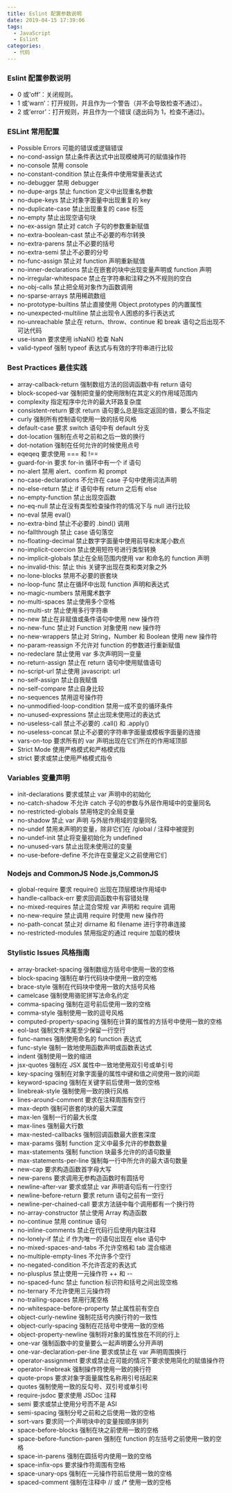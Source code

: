 ```yaml
---
title: Eslint 配置参数说明
date: 2019-04-15 17:39:06
tags:
  - JavaScript
  - Eslint
categories:
  - 代码
---
```


### Eslint 配置参数说明

- 0 或’off’：关闭规则。
- 1 或’warn’：打开规则，并且作为一个警告（并不会导致检查不通过）。
- 2 或’error’：打开规则，并且作为一个错误 (退出码为 1，检查不通过)。

### ESLint 常用配置

- Possible Errors 可能的错误或逻辑错误
- no-cond-assign 禁止条件表达式中出现模棱两可的赋值操作符
- no-console 禁用 console
- no-constant-condition 禁止在条件中使用常量表达式
- no-debugger 禁用 debugger
- no-dupe-args 禁止 function 定义中出现重名参数
- no-dupe-keys 禁止对象字面量中出现重复的 key
- no-duplicate-case 禁止出现重复的 case 标签
- no-empty 禁止出现空语句块
- no-ex-assign 禁止对 catch 子句的参数重新赋值
- no-extra-boolean-cast 禁止不必要的布尔转换
- no-extra-parens 禁止不必要的括号
- no-extra-semi 禁止不必要的分号
- no-func-assign 禁止对 function 声明重新赋值
- no-inner-declarations 禁止在嵌套的块中出现变量声明或 function 声明
- no-irregular-whitespace 禁止在字符串和注释之外不规则的空白
- no-obj-calls 禁止把全局对象作为函数调用
- no-sparse-arrays 禁用稀疏数组
- no-prototype-builtins 禁止直接使用 Object.prototypes 的内置属性
- no-unexpected-multiline 禁止出现令人困惑的多行表达式
- no-unreachable 禁止在 return、throw、continue 和 break 语句之后出现不可达代码
- use-isnan 要求使用 isNaN() 检查 NaN
- valid-typeof 强制 typeof 表达式与有效的字符串进行比较

### Best Practices 最佳实践

- array-callback-return 强制数组方法的回调函数中有 return 语句
- block-scoped-var 强制把变量的使用限制在其定义的作用域范围内
- complexity 指定程序中允许的最大环路复杂度
- consistent-return 要求 return 语句要么总是指定返回的值，要么不指定
- curly 强制所有控制语句使用一致的括号风格
- default-case 要求 switch 语句中有 default 分支
- dot-location 强制在点号之前和之后一致的换行
- dot-notation 强制在任何允许的时候使用点号
- eqeqeq 要求使用 === 和 !==
- guard-for-in 要求 for-in 循环中有一个 if 语句
- no-alert 禁用 alert、confirm 和 prompt
- no-case-declarations 不允许在 case 子句中使用词法声明
- no-else-return 禁止 if 语句中有 return 之后有 else
- no-empty-function 禁止出现空函数
- no-eq-null 禁止在没有类型检查操作符的情况下与 null 进行比较
- no-eval 禁用 eval()
- no-extra-bind 禁止不必要的 .bind() 调用
- no-fallthrough 禁止 case 语句落空
- no-floating-decimal 禁止数字字面量中使用前导和末尾小数点
- no-implicit-coercion 禁止使用短符号进行类型转换
- no-implicit-globals 禁止在全局范围内使用 var 和命名的 function 声明
- no-invalid-this: 禁止 this 关键字出现在类和类对象之外
- no-lone-blocks 禁用不必要的嵌套块
- no-loop-func 禁止在循环中出现 function 声明和表达式
- no-magic-numbers 禁用魔术数字
- no-multi-spaces 禁止使用多个空格
- no-multi-str 禁止使用多行字符串
- no-new 禁止在非赋值或条件语句中使用 new 操作符
- no-new-func 禁止对 Function 对象使用 new 操作符
- no-new-wrappers 禁止对 String，Number 和 Boolean 使用 new 操作符
- no-param-reassign 不允许对 function 的参数进行重新赋值
- no-redeclare 禁止使用 var 多次声明同一变量
- no-return-assign 禁止在 return 语句中使用赋值语句
- no-script-url 禁止使用 javascript: url
- no-self-assign 禁止自我赋值
- no-self-compare 禁止自身比较
- no-sequences 禁用逗号操作符
- no-unmodified-loop-condition 禁用一成不变的循环条件
- no-unused-expressions 禁止出现未使用过的表达式
- no-useless-call 禁止不必要的 .call() 和 .apply()
- no-useless-concat 禁止不必要的字符串字面量或模板字面量的连接
- vars-on-top 要求所有的 var 声明出现在它们所在的作用域顶部
- Strict Mode 使用严格模式和严格模式指
- strict 要求或禁止使用严格模式指令

### Variables 变量声明

- init-declarations 要求或禁止 var 声明中的初始化
- no-catch-shadow 不允许 catch 子句的参数与外层作用域中的变量同名
- no-restricted-globals 禁用特定的全局变量
- no-shadow 禁止 var 声明 与外层作用域的变量同名
- no-undef 禁用未声明的变量，除非它们在 /global / 注释中被提到
- no-undef-init 禁止将变量初始化为 undefined
- no-unused-vars 禁止出现未使用过的变量
- no-use-before-define 不允许在变量定义之前使用它们

### Nodejs and CommonJS Node.js,CommonJS

- global-require 要求 require() 出现在顶层模块作用域中
- handle-callback-err 要求回调函数中有容错处理
- no-mixed-requires 禁止混合常规 var 声明和 require 调用
- no-new-require 禁止调用 require 时使用 new 操作符
- no-path-concat 禁止对 dirname 和 filename 进行字符串连接
- no-restricted-modules 禁用指定的通过 require 加载的模块

### Stylistic Issues 风格指南

- array-bracket-spacing 强制数组方括号中使用一致的空格
- block-spacing 强制在单行代码块中使用一致的空格
- brace-style 强制在代码块中使用一致的大括号风格
- camelcase 强制使用骆驼拼写法命名约定
- comma-spacing 强制在逗号前后使用一致的空格
- comma-style 强制使用一致的逗号风格
- computed-property-spacing 强制在计算的属性的方括号中使用一致的空格
- eol-last 强制文件末尾至少保留一行空行
- func-names 强制使用命名的 function 表达式
- func-style 强制一致地使用函数声明或函数表达式
- indent 强制使用一致的缩进
- jsx-quotes 强制在 JSX 属性中一致地使用双引号或单引号
- key-spacing 强制在对象字面量的属性中键和值之间使用一致的间距
- keyword-spacing 强制在关键字前后使用一致的空格
- linebreak-style 强制使用一致的换行风格
- lines-around-comment 要求在注释周围有空行
- max-depth 强制可嵌套的块的最大深度
- max-len 强制一行的最大长度
- max-lines 强制最大行数
- max-nested-callbacks 强制回调函数最大嵌套深度
- max-params 强制 function 定义中最多允许的参数数量
- max-statements 强制 function 块最多允许的的语句数量
- max-statements-per-line 强制每一行中所允许的最大语句数量
- new-cap 要求构造函数首字母大写
- new-parens 要求调用无参构造函数时有圆括号
- newline-after-var 要求或禁止 var 声明语句后有一行空行
- newline-before-return 要求 return 语句之前有一空行
- newline-per-chained-call 要求方法链中每个调用都有一个换行符
- no-array-constructor 禁止使用 Array 构造函数
- no-continue 禁用 continue 语句
- no-inline-comments 禁止在代码行后使用内联注释
- no-lonely-if 禁止 if 作为唯一的语句出现在 else 语句中
- no-mixed-spaces-and-tabs 不允许空格和 tab 混合缩进
- no-multiple-empty-lines 不允许多个空行
- no-negated-condition 不允许否定的表达式
- no-plusplus 禁止使用一元操作符 ++ 和 --
- no-spaced-func 禁止 function 标识符和括号之间出现空格
- no-ternary 不允许使用三元操作符
- no-trailing-spaces 禁用行尾空格
- no-whitespace-before-property 禁止属性前有空白
- object-curly-newline 强制花括号内换行符的一致性
- object-curly-spacing 强制在花括号中使用一致的空格
- object-property-newline 强制将对象的属性放在不同的行上
- one-var 强制函数中的变量要么一起声明要么分开声明
- one-var-declaration-per-line 要求或禁止在 var 声明周围换行
- operator-assignment 要求或禁止在可能的情况下要求使用简化的赋值操作符
- operator-linebreak 强制操作符使用一致的换行符
- quote-props 要求对象字面量属性名称用引号括起来
- quotes 强制使用一致的反勾号、双引号或单引号
- require-jsdoc 要求使用 JSDoc 注释
- semi 要求或禁止使用分号而不是 ASI
- semi-spacing 强制分号之前和之后使用一致的空格
- sort-vars 要求同一个声明块中的变量按顺序排列
- space-before-blocks 强制在块之前使用一致的空格
- space-before-function-paren 强制在 function 的左括号之前使用一致的空格
- space-in-parens 强制在圆括号内使用一致的空格
- space-infix-ops 要求操作符周围有空格
- space-unary-ops 强制在一元操作符前后使用一致的空格
- spaced-comment 强制在注释中 // 或 /\* 使用一致的空格
